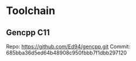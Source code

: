 # Toolchain

## Gencpp C11

Repo: https://github.com/Ed94/gencpp.git
Commit: 685bba36d5ed64b48908c950fbbb7f1dbb297120
